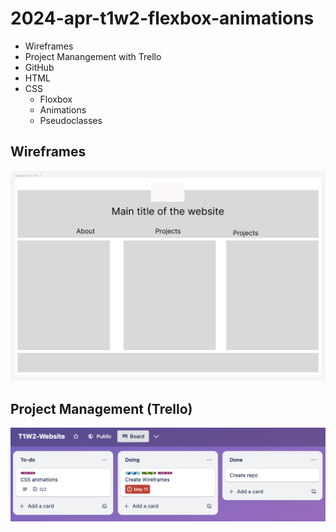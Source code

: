 # 2024-apr-t1w2-flexbox-animations

- Wireframes
- Project Manangement with Trello
- GitHub
- HTML
- CSS
    - Floxbox
    - Animations
    - Pseudoclasses

<!-- why can't i press enter to get a new bullet point!? -->

## Wireframes
![Wireframe of index page Desktop version](./images/index_desktop_wireframe.png)

## Project Management (Trello)
![Trello board 11-05-24](./images/trello_11_05_24.png)



